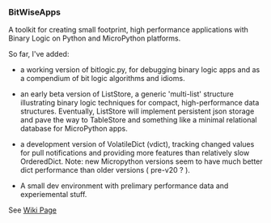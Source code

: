 ### BitWiseApps

A toolkit for creating small footprint, high performance applications with Binary Logic on Python and MicroPython platforms. 

So far, I've added:

* a working version of bitlogic.py, for debugging binary logic apps and as a compendium of bit logic algorithms and idioms.

* an early beta version of ListStore, a generic 'multi-list' structure illustrating binary logic techniques for compact, high-performance data structures.  Eventually, ListStore will implement persistent json storage and pave the way to TableStore and something like a minimal relational database for MicroPython apps.   

* a development version of VolatileDict (vdict), tracking changed values for pull notifications and providing more features than relatively slow OrderedDict.  Note: new Micropython versions seem to have much better dict performance than older versions ( pre-v20 ? ). 

* A small dev environment with prelimary performance data and experiemental stuff.  

See [Wiki Page](https://github.com/billbreit/BitWiseApps/wiki)
